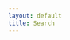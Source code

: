```yaml
---
layout: default
title: Search
---
```


<div id="home-search" class="home">
	 <script>
	     (function() {
         var cx = "000696505189630282699:qocrcs59w0k";
         var gcse = document.createElement('script');
         gcse.type = 'text/javascript';
         gcse.async = true;
         gcse.src = (document.location.protocol == 'https:' ? 'https:' : 'http:') +
         '//www.google.com/cse/cse.js?cx=' + cx;
         var s = document.getElementsByTagName('script')[0];
         s.parentNode.insertBefore(gcse, s);
     })();
 </script>
 <gcse:search queryParameterName="searchString"></gcse:search>
</div>